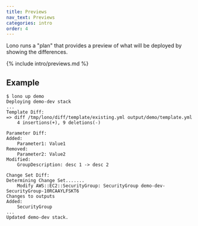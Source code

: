 ```yaml
---
title: Previews
nav_text: Previews
categories: intro
order: 4
---
```


Lono runs a "plan" that provides a preview of what will be deployed by showing the differences.

{% include intro/previews.md %}

## Example

    $ lono up demo
    Deploying demo-dev stack
    ...
    Template Diff:
    => diff /tmp/lono/diff/template/existing.yml output/demo/template.yml
        4 insertions(+), 9 deletions(-)

    Parameter Diff:
    Added:
        Parameter1: Value1
    Removed:
        Parameter2: Value2
    Modified:
        GroupDescription: desc 1 -> desc 2

    Change Set Diff:
    Determining Change Set.......
        Modify AWS::EC2::SecurityGroup: SecurityGroup demo-dev-SecurityGroup-10RCAAYLFSKT6
    Changes to outputs
    Added:
        SecurityGroup
    ...
    Updated demo-dev stack.
